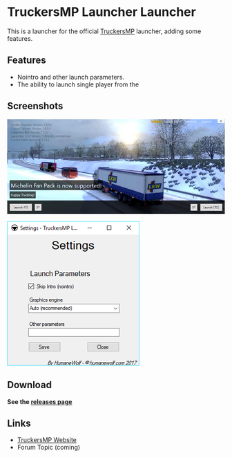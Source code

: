 # TruckersMP Launcher Launcher

This is a launcher for the official [TruckersMP](https://truckersmp.com) launcher, adding some features.

## Features

* Nointro and other launch parameters.  
* The ability to launch single player from the 


## Screenshots  

![Official launcher when using this launcher](https://raw.githubusercontent.com/HumaneWolf/truckersmp-launcher-launcher/master/launcher.png)

![Settings menu](https://raw.githubusercontent.com/HumaneWolf/truckersmp-launcher-launcher/master/settings.png)


## Download

**See the [releases page](https://github.com/HumaneWolf/truckersmp-launcher-launcher/releases)**

## Links  

* [TruckersMP Website](https://truckersmp.com/)  
* Forum Topic (coming)

